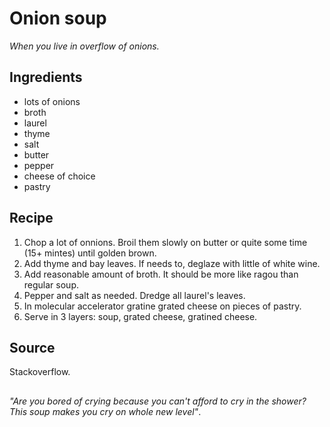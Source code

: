 # Onion soup
_When you live in overflow of onions._

## Ingredients
 * lots of onions
 * broth
 * laurel
 * thyme
 * salt
 * butter
 * pepper
 * cheese of choice
 * pastry

## Recipe
 1. Chop a lot of onnions. Broil them slowly on butter or quite some time (15+ mintes) until golden brown.
 2. Add thyme and bay leaves. If needs to, deglaze with little of white wine.
 3. Add reasonable amount of broth. It should be more like ragou than regular soup.
 4. Pepper and salt as needed. Dredge all laurel's leaves.
 5. In molecular accelerator gratine grated cheese on pieces of pastry.
 6. Serve in 3 layers: soup, grated cheese, gratined cheese.

## Source
Stackoverflow.

##
_"Are you bored of crying because you can't afford to cry in the shower? This soup makes you cry on whole new level"_.
